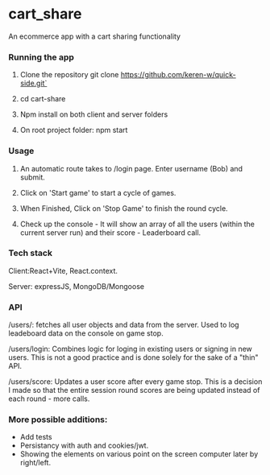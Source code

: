 # cart_share
An ecommerce app with a cart sharing functionality

###  Running the app

1. Clone the repository
git clone https://github.com/keren-w/quick-side.git`

2. cd cart-share

3. Npm install on both client and server folders

4. On root project folder: npm start


### Usage
1. An automatic route takes to /login page. Enter username (Bob) and submit.

2. Click on 'Start game' to start a cycle of games.

3. When Finished, Click on 'Stop Game' to finish the round cycle.

4.  Check up the console - It will show an array of all the users (within the current server run) and their score - Leaderboard call.

### Tech stack
Client:React+Vite, React.context.

Server: expressJS, MongoDB/Mongoose

### API
/users/: fetches all user objects and data from the server. Used to log leadeboard data on the console on game stop.

/users/login: Combines logic for loging in existing users or signing in new users. This is not a good practice and is done solely for the sake of a "thin" API.

/users/score: Updates a user score after every game stop. This is a decision I made so that the entire session round scores are being updated instead of each round - more calls.

### More possible additions:
- Add tests
- Persistancy with auth and cookies/jwt.
- Showing the elements on various point on the screen computer later by right/left.